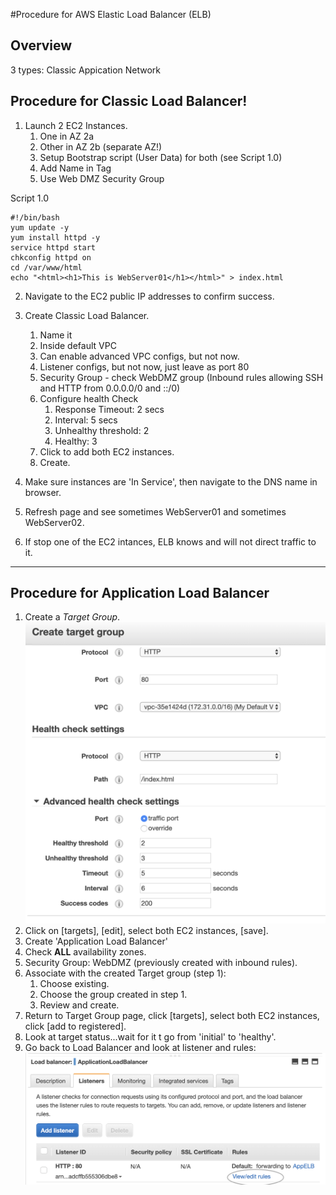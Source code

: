 #Procedure for AWS Elastic Load Balancer (ELB)

## Overview
3 types:
Classic
Appication
Network

## Procedure for Classic Load Balancer!
1. Launch 2 EC2 Instances.
   1. One in AZ 2a
   2. Other in AZ 2b (separate AZ!)
   3. Setup Bootstrap script (User Data) for both (see Script 1.0)
   4. Add Name in Tag
   5. Use Web DMZ Security Group

Script 1.0
```
#!/bin/bash
yum update -y
yum install httpd -y
service httpd start
chkconfig httpd on
cd /var/www/html
echo "<html><h1>This is WebServer01</h1></html>" > index.html
```

2. Navigate to the EC2 public IP addresses to confirm success.
   
3. Create Classic Load Balancer.
   1. Name it
   2. Inside default VPC
   3. Can enable advanced VPC configs, but not now. 
   4. Listener configs, but not now, just leave as port 80
   5. Security Group - check WebDMZ group (Inbound rules allowing SSH and HTTP from 0.0.0.0/0 and ::/0)
   6. Configure health Check
      1. Response Timeout: 2 secs
      2. Interval: 5 secs
      3. Unhealthy threshold: 2
      4. Healthy: 3
   7. Click to add both EC2 instances.
   8. Create.
   
4. Make sure instances are 'In Service', then navigate to the DNS name in browser.
5. Refresh page and see sometimes WebServer01 and sometimes WebServer02.
6. If stop one of the EC2 intances, ELB knows and will not direct traffic to it. 

---

## Procedure for Application Load Balancer
1. Create a *Target Group*.
   ![Target Group](../assets/targetGroup.png)
2. Click on [targets], [edit], select both EC2 instances, [save].
3. Create 'Application Load Balancer'
4. Check **ALL** availability zones.
5. Security Group: WebDMZ (previously created with inbound rules).
6. Associate with the created Target group (step 1):
   1. Choose existing.
   2. Choose the group created in step 1.
   3. Review and create.
7. Return to Target Group page, click [targets], select both EC2 instances, click [add to registered].
8. Look at target status...wait for it t go from 'initial' to 'healthy'.
9. Go back to Load Balancer and look at listener and rules:
    ![listener](../assets/loadbalancerlistener.png)